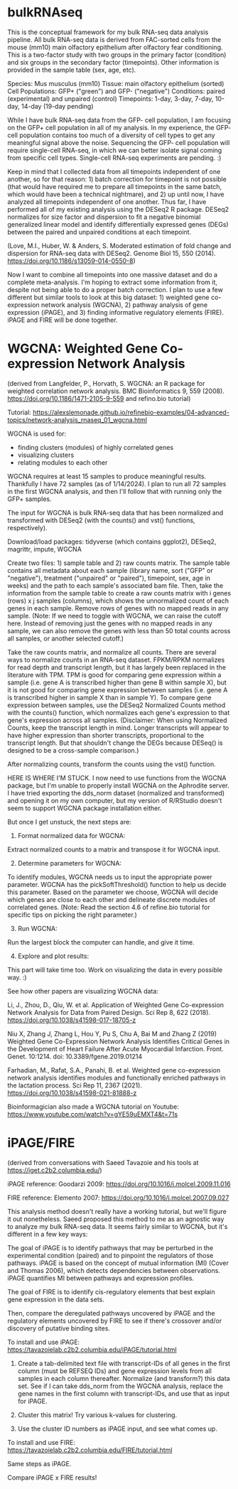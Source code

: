 # bulkRNAseq

This is the conceptual framework for my bulk RNA-seq data analysis pipeline. All bulk RNA-seq data is derived from FAC-sorted cells from the mouse (mm10) main olfactory epithelium after olfactory fear conditioning. This is a two-factor study with two groups in the primary factor (condition) and six groups in the secondary factor (timepoints). Other information is provided in the sample table (sex, age, etc). 

Species: Mus musculus (mm10) 
Tissue: main olfactory epithelium (sorted)
Cell Populations: GFP+ ("green") and GFP- ("negative") 
Conditions: paired (experimental) and unpaired (control) 
Timepoints: 1-day, 3-day, 7-day, 10-day, 14-day (19-day pending) 

While I have bulk RNA-seq data from the GFP- cell population, I am focusing on the GFP+ cell population in all of my analysis. In my experience, the GFP- cell population contains too much of a diversity of cell types to get any meaningful signal above the noise. Sequencing the GFP- cell population will require single-cell RNA-seq, in which we can better isolate signal coming from specific cell types. Single-cell RNA-seq experiments are pending. :) 

Keep in mind that I collected data from all timepoints independent of one another, so for that reason: 1) batch correction for timepoint is not possible (that would have required me to prepare all timepoints in the same batch, which would have been a technical nightmare), and 2) up until now, I have analyzed all timepoints independent of one another. Thus far, I have performed all of my existing analysis using the DESeq2 R package. DESeq2 normalizes for size factor and dispersion to fit a negative binomial generalized linear model and identify differentially expressed genes (DEGs) between the paired and unpaired conditions at each timepoint. 

(Love, M.I., Huber, W. & Anders, S. Moderated estimation of fold change and dispersion for RNA-seq data with DESeq2. Genome Biol 15, 550 (2014). https://doi.org/10.1186/s13059-014-0550-8) 

Now I want to combine all timepoints into one massive dataset and do a complete meta-analysis. I'm hoping to extract some information from it, despite not being able to do a proper batch correction. I plan to use a few different but similar tools to look at this big dataset: 1) weighted gene co-expression network analysis (WGCNA), 2) pathway analysis of gene expression (iPAGE), and 3) finding informative regulatory elements (FIRE). iPAGE and FIRE will be done together. 

# WGCNA: Weighted Gene Co-expression Network Analysis 

(derived from Langfelder, P., Horvath, S. WGCNA: an R package for weighted correlation network analysis. BMC Bioinformatics 9, 559 (2008). https://doi.org/10.1186/1471-2105-9-559 and refino.bio tutorial) 

Tutorial: https://alexslemonade.github.io/refinebio-examples/04-advanced-topics/network-analysis_rnaseq_01_wgcna.html 

WGCNA is used for: 

- finding clusters (modules) of highly correlated genes
- visualizing clusters 
- relating modules to each other 

WGCNA requires at least 15 samples to produce meaningful results. Thankfully I have 72 samples (as of 1/14/2024). I plan to run all 72 samples in the first WGCNA analysis, and then I'll follow that with running only the GFP+ samples. 

The input for WGCNA is bulk RNA-seq data that has been normalized and transformed with DESeq2 (with the counts() and vst() functions, respectively). 

Download/load packages: tidyverse (which contains ggplot2), DESeq2, magrittr, impute, WGCNA 

Create two files: 1) sample table and 2) raw counts matrix. The sample table contains all metadata about each sample (library name, sort ("GFP" or "negative"), treatment ("unpaired" or "paired"), timepoint, sex, age in weeks) and the path to each sample's associated bam file. Then, take the information from the sample table to create a raw counts matrix with i genes (rows) x j samples (columns), which shows the unnormalized count of each genes in each sample. Remove rows of genes with no mapped reads in any sample. (Note: If we need to toggle with WGCNA, we can raise the cutoff here. Instead of removing just the genes with no mapped reads in any sample, we can also remove the genes with less than 50 total counts across all samples, or another selected cutoff.) 

Take the raw counts matrix, and normalize all counts. There are several ways to normalize counts in an RNA-seq dataset. FPKM/RPKM normalizes for read depth and transcript length, but it has largely been replaced in the literature with TPM. TPM is good for comparing gene expression within a sample (i.e. gene A is transcribed higher than gene B within sample X), but it is not good for comparing gene expression between samples (i.e. gene A is transcribed higher in sample X than in sample Y). To compare gene expression between samples, use the DESeq2 Normalized Counts method with the counts() function, which normalizes each gene's expression to that gene's expression across all samples. (Disclaimer: When using Normalized Counts, keep the transcript length in mind. Longer transcripts will appear to have higher expression than shorter transcripts, proportional to the transcript length. But that shouldn't change the DEGs because DESeq() is designed to be a cross-sample comparison.) 

After normalizing counts, transform the counts using the vst() function. 

HERE IS WHERE I'M STUCK. I now need to use functions from the WGCNA package, but I'm unable to properly install WGCNA on the Aphrodite server. I have tried exporting the dds_norm dataset (normalized and transformed) and opening it on my own computer, but my version of R/RStudio doesn't seem to support WGCNA package installation either. 

But once I get unstuck, the next steps are: 

1) Format normalized data for WGCNA:

Extract normalized counts to a matrix and transpose it for WGCNA input. 

2) Determine parameters for WGCNA:

To identify modules, WGCNA needs us to input the appropriate power parameter. WGCNA has the pickSoftThreshold() function to help us decide this parameter. Based on the parameter we choose, WGCNA will decide which genes are close to each other and delineate discrete modules of correlated genes. (Note: Read the section 4.6 of refine.bio tutorial for specific tips on picking the right parameter.) 

3) Run WGCNA:

Run the largest block the computer can handle, and give it time. 

4) Explore and plot results:

This part will take time too. Work on visualizing the data in every possible way. :) 

See how other papers are visualizing WGCNA data: 

Li, J., Zhou, D., Qiu, W. et al. Application of Weighted Gene Co-expression Network Analysis for Data from Paired Design. Sci Rep 8, 622 (2018). https://doi.org/10.1038/s41598-017-18705-z

Niu X, Zhang J, Zhang L, Hou Y, Pu S, Chu A, Bai M and Zhang Z (2019) Weighted Gene Co-Expression Network Analysis Identifies Critical Genes in the Development of Heart Failure After Acute Myocardial Infarction. Front. Genet. 10:1214. doi: 10.3389/fgene.2019.01214 

Farhadian, M., Rafat, S.A., Panahi, B. et al. Weighted gene co-expression network analysis identifies modules and functionally enriched pathways in the lactation process. Sci Rep 11, 2367 (2021). https://doi.org/10.1038/s41598-021-81888-z 

Bioinformagician also made a WGCNA tutorial on Youtube: https://www.youtube.com/watch?v=gYE59uEMXT4&t=71s 

# iPAGE/FIRE 

(derived from conversations with Saeed Tavazoie and his tools at https://iget.c2b2.columbia.edu/) 

iPAGE reference: Goodarzi 2009: https://doi.org/10.1016/j.molcel.2009.11.016

FIRE reference: Elemento 2007: https://doi.org/10.1016/j.molcel.2007.09.027 

This analysis method doesn't really have a working tutorial, but we'll figure it out nonetheless. Saeed proposed this method to me as an agnostic way to analyze my bulk RNA-seq data. It seems fairly similar to WGCNA, but it's different in a few key ways: 

The goal of iPAGE is to identify pathways that may be perturbed in the experimental condition (paired) and to pinpoint the regulators of those pathways. iPAGE is based on the concept of mutual information (MI) (Cover and Thomas 2006), which detects dependencies between observations. iPAGE quantifies MI between pathways and expression profiles. 

The goal of FIRE is to identify cis-regulatory elements that best explain gene expression in the data sets. 

Then, compare the deregulated pathways uncovered by iPAGE and the regulatory elements uncovered by FIRE to see if there's crossover and/or discovery of putative binding sites. 

To install and use iPAGE: https://tavazoielab.c2b2.columbia.edu/iPAGE/tutorial.html 

1) Create a tab-delimited text file with transcript-IDs of all genes in the first column (must be REFSEQ IDs) and gene expression levels from all samples in each column thereafter. Normalize (and transform?) this data set. See if I can take dds_norm from the WGCNA analysis, replace the gene names in the first column with transcript-IDs, and use that as input for iPAGE. 

2) Cluster this matrix! Try various k-values for clustering.

3) Use the cluster ID numbers as iPAGE input, and see what comes up. 

To install and use FIRE: https://tavazoielab.c2b2.columbia.edu/FIRE/tutorial.html 

Same steps as iPAGE. 

Compare iPAGE x FIRE results! 
